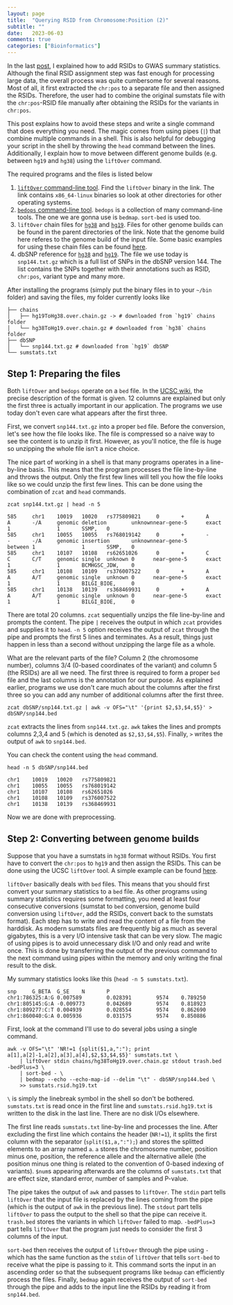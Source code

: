 ```yaml
---
layout: page
title:  "Querying RSID from Chromosome:Position (2)"
subtitle: ""
date:	2023-06-03
comments: true
categories: ["Bioinformatics"]
---
```


In the last [post](https://hanbin973.github.io/bioinformatics/2023/02/20/rsid.html), I explained how to add RSIDs to GWAS summary statistics.
Although the final RSID assignment step was fast enough for processing large data, the overall process was quite cumbersome for several reasons.
Most of all, it first extracted the `chr:pos` to a separate file and then assigned the RSIDs.
Therefore, the user had to combine the original sumstats file with the `chr:pos`-RSID file manually after obtaining the RSIDs for the variants in `chr:pos`.

This post explains how to avoid these steps and write a single command that does everything you need.
The magic comes from using pipes (`|`) that combine multiple commands in a shell.
This is also helpful for debugging your script in the shell by throwing the `head` command between the lines.
Additionally, I explain how to move between different genome builds (e.g. between `hg19` and `hg38`) using the `liftOver` command.

The required programs and the files is listed below
1. [`liftOver` command-line tool](http://hgdownload.cse.ucsc.edu/admin/exe/linux.x86_64/). Find the `liftOver` binary in the link. The link contains `x86_64-linux` binaries so look at other directories for other operating systems.
2. [`bedops` command-line tool](https://bedops.readthedocs.io/en/latest/index.html). `bedops` is a collection of many command-line tools. The one we are gonna use is `bedmap`. `sort-bed` is used too.
3. `liftOver` chain files for [`hg38`](https://hgdownload.soe.ucsc.edu/goldenPath/hg38/liftOver/) and [`hg19`](https://hgdownload.soe.ucsc.edu/goldenPath/hg19/liftOver/). Files for other genome builds can be found in the parent directories of the link. Note that the genome build here referes to the genome build of the input file. Some basic examples for using these chain files can be found [here](https://genome.sph.umich.edu/wiki/LiftOver).
4. dbSNP reference for [`hg38`](https://hgdownload.soe.ucsc.edu/goldenPath/hg38/database/) and [`hg19`](http://hgdownload.soe.ucsc.edu/goldenPath/hg19/database/). The file we use today is `snp144.txt.gz` which is a full list of SNPs in the dbSNP version 144. The list contains the SNPs together with their annotations such as RSID, `chr:pos`, variant type and many more.

After installing the programs (simply put the binary files in to your `~/bin` folder) and saving the files, my folder currently looks like
```
├── chains
│   ├── hg19ToHg38.over.chain.gz -> # downloaded from `hg19` chains folder
│   └── hg38ToHg19.over.chain.gz # downloaded from `hg38` chains folder
├── dbSNP
│   └── snp144.txt.gz # downloaded from `hg19` dbSNP
└── sumstats.txt
```


## Step 1: Preparing the files

Both `liftOver` and `bedops` operate on a `bed` file. 
In the [UCSC wiki](https://genome.ucsc.edu/FAQ/FAQformat.html), the precise description of the format is given.
12 columns are explained but only the first three is actually important in our application.
The programs we use today don't even care what appears after the first three. 

First, we convert `snp144.txt.gz` into a proper `bed` file.
Before the conversion, let's see how the file looks like.
The file is compressed so a naive way to see the content is to unzip it first.
However, as you'll notice, the file is huge so unzipping the whole file isn't a nice choice.

The nice part of working in a shell is that many programs operates in a line-by-line basis.
This means that the program processes the file line-by-line and throws the output.
Only the first few lines will tell you how the file looks like so we could unzip the first few lines.
This can be done using the combination of `zcat` and `head` commands.
```
zcat snp144.txt.gz | head -n 5

585     chr1    10019   10020   rs775809821     0       +       A       A       -/A     genomic deletion        unknownnear-gene-5      exact   1               1       SSMP,   0
585     chr1    10055   10055   rs768019142     0       +       -       -       -/A     genomic insertion       unknownnear-gene-5      between 1               1       SSMP,   0
585     chr1    10107   10108   rs62651026      0       +       C       C       C/T     genomic single  unknown 0      near-gene-5      exact   1               1       BCMHGSC_JDW,    0
585     chr1    10108   10109   rs376007522     0       +       A       A       A/T     genomic single  unknown 0      near-gene-5      exact   1               1       BILGI_BIOE,     0
585     chr1    10138   10139   rs368469931     0       +       A       A       A/T     genomic single  unknown 0      near-gene-5      exact   1               1       BILGI_BIOE,     0
```
There are total 20 columns.
`zcat` sequentially unzips the file line-by-line and prompts the content.
The pipe `|` receives the output in which `zcat` provides and supplies it to `head`.
`-n 5` option receives the output of `zcat` through the pipe and prompts the first 5 lines and terminates.
As a result, things just happen in less than a second without unzipping the large file as a whole.

What are the relevant parts of the file? 
Column 2 (the chromosome number), columns 3/4 (0-based coordinates of the variant) and column 5 (the RSIDs) are all we need.
The first three is required to form a proper `bed` file and the last columns is the annotation for our purpose.
As explained earlier, programs we use don't care much about the columns after the first three so you can add any number of additional columns after the first three.
```
zcat dbSNP/snp144.txt.gz | awk -v OFS="\t" '{print $2,$3,$4,$5}' > dbSNP/snp144.bed
```
`zcat` extracts the lines from `snp144.txt.gz`.
`awk` takes the lines and prompts columns 2,3,4 and 5 (which is denoted as `$2,$3,$4,$5`).
Finally, `>` writes the output of `awk` to `snp144.bed`.

You can check the content using the `head` command.
```
head -n 5 dbSNP/snp144.bed

chr1    10019   10020   rs775809821
chr1    10055   10055   rs768019142
chr1    10107   10108   rs62651026
chr1    10108   10109   rs376007522
chr1    10138   10139   rs368469931
```
Now we are done with preprocessing.

## Step 2: Converting between genome builds 

Suppose that you have a sumstats in `hg38` format without RSIDs.
You first have to convert the `chr:pos` to `hg19` and then assign the RSIDs.
This can be done using the UCSC `liftOver` tool.
A simple example can be found [here](https://genome.sph.umich.edu/wiki/LiftOver).

`liftOver` basically deals with `bed` files.
This means that you should first convert your summary statistics to a `bed` file.
As other programs using summary statistics requires some formatting, you need at least four consecutive conversions (sumstat to `bed` conversion, genome build conversion using `liftOver`, add the RSIDs, convert back to the sumstats format).
Each step has to write and read the content of a file from the harddisk.
As modern sumstats files are frequently big as much as several gigabytes, this is a very I/O intensive task that can be very slow.
The magic of using pipes is to avoid unnecessary disk I/O and only read and write once.
This is done by transferring the output of the previous command to the next command using pipes within the memory and only writing the final result to the disk.

My summary statistics looks like this (`head -n 5 sumstats.txt`).
```
snp     G_BETA  G_SE    N       P
chr1:786325:A:G 0.007589        0.028391        9574    0.789250
chr1:805145:G:A -0.009773       0.042689        9574    0.818923
chr1:809277:C:T 0.004939        0.028554        9574    0.862690
chr1:860040:G:A 0.005936        0.031575        9574    0.850886

```

First, look at the command I'll use to do several jobs using a single command.
```
awk -v OFS="\t" 'NR!=1 {split($1,a,":"); print a[1],a[2]-1,a[2],a[3],a[4],$2,$3,$4,$5}' sumstats.txt \
    | liftOver stdin chains/hg38ToHg19.over.chain.gz stdout trash.bed -bedPlus=3 \
    | sort-bed - \
    | bedmap --echo --echo-map-id --delim "\t" - dbSNP/snp144.bed \
    >> sumstats.rsid.hg19.txt
```    
`\` is simply the linebreak symbol in the shell so don't be bothered.
`sumstats.txt` is read once in the first line and `sumstats.rsid.hg19.txt` is written to the disk in the last line.
There are no disk I/Os elsewhere.

The first line reads `sumstats.txt` line-by-line and processes the line.
After excluding the first line which contains the header (`NR!=1`), it splits the first column with the separator (`split($1,a,":");`) and stores the splitted elements to an array named `a`.
`a` stores the chromosome number, position minus one, position, the reference allele and the alternative allele (the position minus one thing is related to the convention of 0-based indexing of variants).
`$num`s appearing afterwards are the columns of `sumstats.txt` that are effect size, standard error, number of samples and P-value.

The pipe takes the output of `awk` and passes to `liftOver`.
The `stdin` part tells `liftOver` that the input file is replaced by the lines coming from the pipe (which is the output of `awk` in the previous line).
The `stdout` part tells `liftOver` to pass the output to the shell so that the pipe can receive it. 
`trash.bed` stores the variants in which `liftOver` failed to map.
`-bedPlus=3` part tells `liftOver` that the program just needs to consider the first 3 columns of the input.

`sort-bed` then receives the output of `liftOver` through the pipe using `-` which has the same function as the `stdin` of `liftOver` that tells `sort-bed` to receive what the pipe is passing to it.
This command sorts the input in an ascending order so that the subsequent programs like `bedmap` can efficiently process the files.
Finally, `bedmap` again receives the output of `sort-bed` through the pipe and adds to the input line the RSIDs by reading it from `snp144.bed`.
